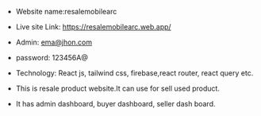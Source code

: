 * Website name:resalemobilearc

* Live site Link: https://resalemobilearc.web.app/

* Admin: ema@jhon.com

* password: 123456A@

* Technology: React js, tailwind css, firebase,react router, react query etc.

* This is resale product website.It can use for sell used product.

* It has admin dashboard, buyer dashboard, seller dash board.  
